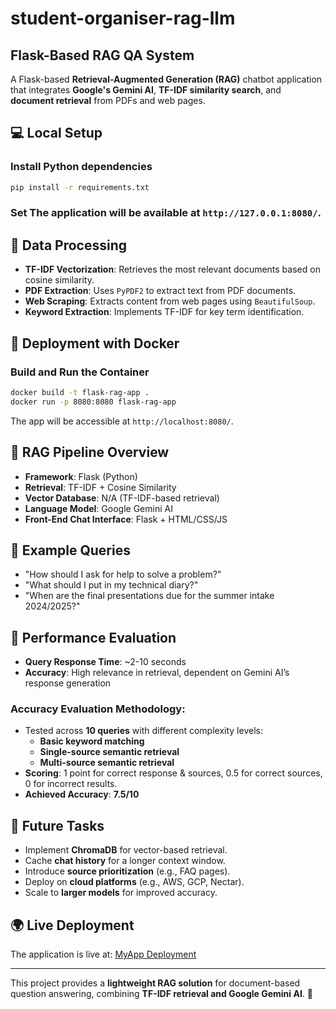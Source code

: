 # student-organiser-rag-llm

## Flask-Based RAG QA System

A Flask-based **Retrieval-Augmented Generation (RAG)** chatbot application that integrates **Google's Gemini AI**, **TF-IDF similarity search**, and **document retrieval** from PDFs and web pages.

## 💻 Local Setup

### Install Python dependencies

```sh
pip install -r requirements.txt
```

### Set The application will be available at `http://127.0.0.1:8080/`.

## 📄 Data Processing

- **TF-IDF Vectorization**: Retrieves the most relevant documents based on cosine similarity.
- **PDF Extraction**: Uses `PyPDF2` to extract text from PDF documents.
- **Web Scraping**: Extracts content from web pages using `BeautifulSoup`.
- **Keyword Extraction**: Implements TF-IDF for key term identification.

## 🚀 Deployment with Docker

### Build and Run the Container

```sh
docker build -t flask-rag-app .
docker run -p 8080:8080 flask-rag-app
```

The app will be accessible at `http://localhost:8080/`.

## 🎣 RAG Pipeline Overview

- **Framework**: Flask (Python)
- **Retrieval**: TF-IDF + Cosine Similarity
- **Vector Database**: N/A (TF-IDF-based retrieval)
- **Language Model**: Google Gemini AI
- **Front-End Chat Interface**: Flask + HTML/CSS/JS

## 📝 Example Queries

- "How should I ask for help to solve a problem?"
- "What should I put in my technical diary?"
- "When are the final presentations due for the summer intake 2024/2025?" 

## 🔬 Performance Evaluation

- **Query Response Time**: \~2-10 seconds
- **Accuracy**: High relevance in retrieval, dependent on Gemini AI’s response generation

### Accuracy Evaluation Methodology:

- Tested across **10 queries** with different complexity levels:
  - **Basic keyword matching**
  - **Single-source semantic retrieval**
  - **Multi-source semantic retrieval**
- **Scoring**: 1 point for correct response & sources, 0.5 for correct sources, 0 for incorrect results.
- **Achieved Accuracy**: **7.5/10**

## 🚀 Future Tasks

- Implement **ChromaDB** for vector-based retrieval.
- Cache **chat history** for a longer context window.
- Introduce **source prioritization** (e.g., FAQ pages).
- Deploy on **cloud platforms** (e.g., AWS, GCP, Nectar).
- Scale to **larger models** for improved accuracy.

## 🌍 Live Deployment

The application is live at:
[MyApp Deployment](https://myapp-329573584927.australia-southeast1.run.app)

---

This project provides a **lightweight RAG solution** for document-based question answering, combining **TF-IDF retrieval and Google Gemini AI**. 🚀


